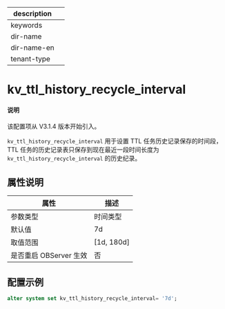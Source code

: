|description||
|---|---|
|keywords||
|dir-name||
|dir-name-en||
|tenant-type||

# kv_ttl_history_recycle_interval

<main id="notice" type='explain'>
  <h4>说明</h4>
  <p>该配置项从 V3.1.4 版本开始引入。</p>
</main>

`kv_ttl_history_recycle_interval` 用于设置 TTL 任务历史记录保存的时间段，TTL 任务的历史记录表只保存到现在最近一段时间长度为 `kv_ttl_history_recycle_interval` 的历史纪录。

## 属性说明

| 属性 | 描述 |
| --- | --- |
| 参数类型 | 时间类型 |
| 默认值 | 7d |
| 取值范围 | [1d, 180d] |
| 是否重启 OBServer 生效 | 否 |

## 配置示例

```sql
alter system set kv_ttl_history_recycle_interval= '7d';
```
